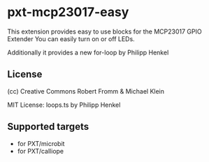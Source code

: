 # pxt-mcp23017-easy

This extension provides easy to use blocks for the MCP23017 GPIO Extender
You can easily turn on or off LEDs.

Additionally it provides a new for-loop by Philipp Henkel

## License
 (cc) Creative Commons Robert Fromm & Michael Klein 
 
 MIT License: loops.ts by Philipp Henkel

## Supported targets

* for PXT/microbit
* for PXT/calliope

